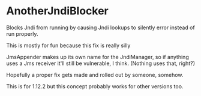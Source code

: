 # AnotherJndiBlocker
 Blocks Jndi from running by causing Jndi lookups to silently error instead of run properly.

 This is mostly for fun because this fix is really silly
 
 JmsAppender makes up its own name for the JndiManager, so if anything uses a Jms receiver it'll still be vulnerable, I think.
 (Nothing uses that, right?)
 
 Hopefully a proper fix gets made and rolled out by someone, somehow.
 
 This is for 1.12.2 but this concept probably works for other versions too.
